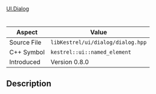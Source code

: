 [UI.Dialog](index.md)
# 
| Aspect | Value |
| --- | --- |
| Source File | `libKestrel/ui/dialog/dialog.hpp` |
| C++ Symbol | `kestrel::ui::named_element` |
| Introduced | Version 0.8.0 |
## Description
